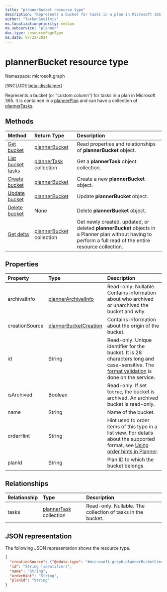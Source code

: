 ```yaml
---
title: "plannerBucket resource type"
description: "Represents a bucket for tasks in a plan in Microsoft 365."
author: "TarkanSevilmis"
ms.localizationpriority: medium
ms.subservice: "planner"
doc_type: resourcePageType
ms.date: 07/22/2024
---
```


# plannerBucket resource type

Namespace: microsoft.graph

[!INCLUDE [beta-disclaimer](../../includes/beta-disclaimer.md)]

Represents a bucket (or "custom column") for tasks in a plan in Microsoft 365. It is contained in a [plannerPlan](plannerplan.md) and can have a collection of [plannerTasks](plannertask.md).


## Methods

| Method		   | Return Type	|Description|
|:---------------|:--------|:----------|
|[Get bucket](../api/plannerbucket-get.md) | [plannerBucket](plannerbucket.md) |Read properties and relationships of **plannerBucket** object.|
|[List bucket tasks](../api/plannerbucket-list-tasks.md) |[plannerTask](plannertask.md) collection| Get a **plannerTask** object collection.|
|[Create bucket](../api/planner-post-buckets.md) | [plannerBucket](plannerbucket.md)	| Create a new **plannerBucket** object. |
|[Update bucket](../api/plannerbucket-update.md) | [plannerBucket](plannerbucket.md)	|Update **plannerBucket** object. |
|[Delete bucket](../api/plannerbucket-delete.md) | None |Delete **plannerBucket** object. |
|[Get delta](../api/plannerbucket-delta.md)|[plannerBucket](../resources/plannerbucket.md) collection| Get newly created, updated, or deleted **plannerBucket** objects in a Planner plan without having to perform a full read of the entire resource collection.|

## Properties
| Property	   | Type	|Description|
|:---------------|:--------|:----------|
|archivalInfo|[plannerArchivalInfo](../resources/plannerarchivalinfo.md)|Read-only. Nullable. Contains information about who archived or unarchived the bucket and why.|
|creationSource|[plannerBucketCreation](plannerbucketcreation.md)|  Contains information about the origin of the bucket.|
|id|String| Read-only. Unique identifier for the bucket. It is 28 characters long and case-sensitive. The [format validation](tasks-identifiers-disclaimer.md) is done on the service.|
|isArchived|Boolean|Read-only. If set to`true`, the bucket is archived. An archived bucket is read-only.|
|name|String|Name of the bucket.|
|orderHint|String|Hint used to order items of this type in a list view. For details about the supported format, see [Using order hints in Planner](../resources/planner-order-hint-format.md).|
|planId|String|Plan ID to which the bucket belongs.|

## Relationships
| Relationship | Type	|Description|
|:---------------|:--------|:----------|
|tasks|[plannerTask](plannertask.md) collection| Read-only. Nullable. The collection of tasks in the bucket.|

## JSON representation
The following JSON representation shows the resource type.

<!-- {
  "blockType": "resource",
  "optionalProperties": [

  ],
  "keyProperty": "id",
  "baseType":"microsoft.graph.entity",  
  "@odata.type": "microsoft.graph.plannerBucket"
}-->

```json
{
  "creationSource": {"@odata.type": "#microsoft.graph.plannerBucketCreation"},
  "id": "String (identifier)",
  "name": "String",
  "orderHint": "String",
  "planId": "String"
}
```

<!-- uuid: 8fcb5dbc-d5aa-4681-8e31-b001d5168d79
2015-10-25 14:57:30 UTC -->
<!--
{
  "type": "#page.annotation",
  "description": "plannerBucket resource",
  "keywords": "",
  "section": "documentation",
  "tocPath": "",
  "suppressions": []
}
-->
